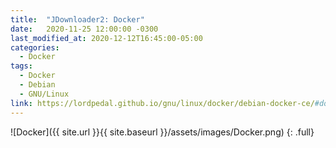 ```yaml
---
title:  "JDownloader2: Docker"
date:   2020-11-25 12:00:00 -0300
last_modified_at: 2020-12-12T16:45:00-05:00
categories:
  - Docker
tags:
  - Docker
  - Debian
  - GNU/Linux
link: https://lordpedal.github.io/gnu/linux/docker/debian-docker-ce/#docker-jdownloader2
---
```


![Docker]({{ site.url }}{{ site.baseurl }}/assets/images/Docker.png)
{: .full}
